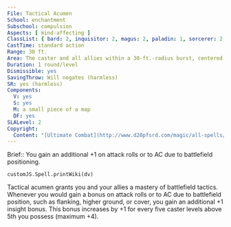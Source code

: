 ```yaml
---
File: Tactical Acumen
School: enchantment
Subschool: compulsion
Aspects: [ mind-affecting ]
ClassList: { bard: 2, inquisitor: 2, magus: 2, paladin: 1, sorcerer: 2, wizard: 2, occultist: 2, psychic: 2, medium: 2 }
CastTime: standard action
Range: 30 ft.
Area: The caster and all allies within a 30-ft.-radius burst, centered on the caster
Duration: 1 round/level
Dismissible: yes
SavingThrow: Will negates (harmless)
SR: yes (harmless)
Components:
  V: yes
  S: yes
  M: a small piece of a map
  DF: yes
SLALevel: 2
Copyright:
  Content: "[Ultimate Combat](http://www.d20pfsrd.com/magic/all-spells/t/tactical-acumen)"
---
```

Brief:: You gain an additional +1 on attack rolls or to AC due to battlefield positioning.

```dataviewjs
customJS.Spell.printWiki(dv)
```

Tactical acumen grants you and your allies a mastery of battlefield tactics. Whenever you would gain a bonus on attack rolls or to AC due to battlefield position, such as flanking, higher ground, or cover, you gain an additional +1 insight bonus. This bonus increases by +1 for every five caster levels above 5th you possess (maximum +4).

